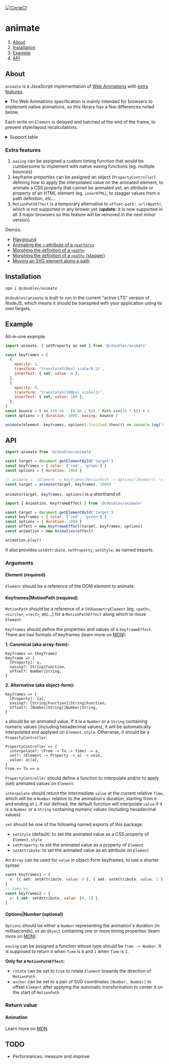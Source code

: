 [![CircleCI](https://circleci.com/gh/creativewave/animate.svg?style=svg)](https://circleci.com/gh/creativewave/animate)

# animate

1. [About](#about)
2. [Installation](#installation)
3. [Example](#example)
4. [API](#API)

## About

`animate` is a JavaScript implementation of [Web Animations](https://drafts.csswg.org/web-animations-1/) with [extra features](#extra-features).

<details>

  <summary>The Web Animations specification is mainly intended for browsers to implement native animations, so this library has a few differences noted below.</summary>

  It performances animations animations on the main thread by applying effects on the `style` attribute of the animated element, instead of in a separated thread (the compositor) at a [level of the CSS cascade](https://www.w3.org/TR/css-cascade-5/#cascading-origins) that is only accessible by the user agent.

  For this reason, for partial keyframes, the base value (the original value in the absence of animations) is resolved once before playing the animation and is always used as the underlying value at each frame.

  For performance and technical reasons, keyframe property values are not resolved so they should use the same syntax and units (at the corresponding places) between keyframes.

  `will-change` is not [automatically set](https://drafts.csswg.org/web-animations-1/#side-effects-section) on the animated element (since v0.5.5): at best, the number of frames per second does not improve in Chrome and Firefox and decreases with the number of animated elements.

</details>

Each write on `Element` is delayed and batched at the end of the frame, to prevent style/layout recalculations.

<details>

  <summary>Support table</summary>

  **`Animation`**

  | Name               | Status | Notes |
  | ------------------ | ------ | ----- |
  | **Properties**     |        |       |
  | currentTime        | ✅    |       |
  | effect             | ✅    |       |
  | finished           | ✅    |       |
  | id                 | ✅    |       |
  | pending            | ✅    |       |
  | playState          | ✅    |       |
  | playbackRate       | ✅    |       |
  | ready              | ✅    |       |
  | replaceState       | ❌    | Will not be implemented. |
  | startTime          | ✅    |       |
  | timeline           | ✅    |       |
  | **Methods**        |        |       |
  | cancel             | ✅    |       |
  | commitStyles       | ❌    | Will not be implemented. |
  | finish             | ✅    |       |
  | oncancel           | ✅    |       |
  | onfinish           | ✅    |       |
  | onremove           | ❌    | Will not be implemented. |
  | pause              | ✅    |       |
  | persist            | ❌    | Will not be implemented. |
  | play               | ✅    |       |
  | reverse            | ✅    |       |
  | updatePlaybackRate | ❌    | Will not be implemented. |

  **`KeyframeEffect`**

  | Name              | Status | Notes |
  | ----------------- | ------ | ----- |
  | **Properties**    |        |       |
  | target            | ✅    |       |
  | pseudoElement     | ❌    | Will not be implemented. |
  | composite             |        |       |
  | - `replace` (default) | ✅    |       |
  | - `add`               | ❌    | May be implemented later. |
  | - `accumulate`        | ❌    | May be implemented later. |
  | **Methods**       |        |       |
  | getTiming         | ✅    |       |
  | getComputedTiming | ✅    |       |
  | updateTiming      | ✅    |       |
  | getKeyframes      | ✅    |       |
  | setKeyframes      | ✅    |       |

  **Keyframes argument**

  | Name                  | Status | Notes |
  | --------------------- | ------ | ----- |
  | composite             |        |       |
  | - `replace` (default) | ✅    |       |
  | - `add`               | ❌    | May be implemented later. |
  | - `accumulate`        | ❌    | May be implemented later. |
  | computedOffset        | ✅    |       |
  | easing                | ✅    |       |
  | offset                | ✅    |       |

  **Options**

  | Name                  | Status | Notes |
  | --------------------- | ------ | ----- |
  | composite             |        |       |
  | - `replace` (default) | ✅    |       |
  | - `add`               | ❌    | May be implemented later. |
  | - `accumulate`        | ❌    | May be implemented later. |
  | delay                 | ✅    |       |
  | direction             | ✅    |       |
  | duration              | ✅    |       |
  | easing                | ✅    |       |
  | endDelay              | ✅    |       |
  | fill                  | ✅    |       |
  | id                    | ✅    |       |
  | iterations            | ✅    |       |
  | iterationStart        | ✅    |       |
  | pseudoElement         | ❌    | Will not be implemented. |

</details>

### Extra features

1. `easing` can be assigned a custom timing function that would be cumbersome to implement with native easing functions (eg. multiple bounces)
2. keyframe properties can be assigned an object (`PropertyController`) defining how to apply the interpolated value on the animated element, to animate a CSS property that cannot be animated yet, an attribute or property of an HTML element (eg. `innerHTML`), to stagger values from a path definition, etc…
3. `MotionPathEffect` is a temporary alternative to `offset-path: url(#path)`, which is not supported in any brower yet (**update:** it is now supported in all 3 major browsers so this feature will be removed in the next minor version).

Demos:

- [Playground](https://codepen.io/creativewave/full/XWWRoWv)
- [Animating the `y` attribute of a `<pattern>`](https://codepen.io/creative-wave/pen/pooqymX)
- [Morphing the `d`efinition of a `<path>`](https://codepen.io/creativewave/pen/OJNqvqQ)
- [Morphing the `d`efinition of a `<path>` (stagger)](https://codepen.io/creative-wave/pen/yLLZbME)
- [Moving an SVG element along a path](https://codepen.io/creativewave/pen/GRgpOvO)

## Installation

`npm i @cdoublev/animate`

`@cdoublev/animate` is built to run in the current "active LTS" version of NodeJS, which means it should be transpiled with your application using its own targets.

## Example

All-in-one example:

```js
import animate, { setProperty as set } from '@cdoublev/animate'

const keyframes = [
  {
    opacity: 1,
    transform: 'translateX(0px) scale(0.5)',
    innerText: { set, value: 0 },
  },
  {
    opacity: 0,
    transform: 'translateX(100px) scale(1)',
    innerText: { set, value: 100 },
  },
]
const bounce = t => ((0.04 - (0.04 / t)) * Math.sin(25 * t)) + 1
const options = { duration: 2000, easing: bounce )

animate(element, keyframes, options).finished.then(() => console.log('done'))
```

## API

```js
import animate from '@cdoublev/animate'

const target = document.getElementById('target')
const keyframes = { color: ['red', 'green'] }
const options = { duration: 1000 }

// animate :: (Element -> Keyframes|MotionPath -> Options?|Number?) -> Animation
const target = animate(target, keyframes, 1000)
```

`animate(target, keyframes, options)` is a shorthand of:

```js
import { Animation, KeyframeEffect } from '@cdoublev/animate'

const target = document.getElementById('target')
const keyframes = { color: ['red', 'green'] }
const options = { duration: 1000 }
const effect = new KeyframeEffect(target, keyframes, options)
const animation = new Animation(effect)

animation.play()
```

It also provides `setAttribute`, `setProperty`, `setStyle`, as named exports.

### Arguments

#### Element (required)

`Element` should be a reference of the DOM element to animate.

#### Keyframes|MotionPath (required)

`MotionPath` should be a reference of a `SVGGeometryElement` (eg. `<path>`, `<circle>`, `<rect>`, etc…) for a `MotionPathEffect` along which to move `Element`.

`Keyframes` should define the properties and values of a `KeyframeEffect`. There are two formats of keyframes (learn more on [MDN](https://developer.mozilla.org/en-US/docs/Web/API/Web_Animations_API/Keyframe_Formats)):

**1. Canonical (aka array-form):**

```
Keyframes => [Keyframe]
Keyframe => {
  [Property]: a,
  easing?: String|Function,
  offset?: Number|String,
}
```

**2. Alternative (aka object-form):**

```
Keyframes => {
  [Property]: [a],
  easing?: [String|Function]|String|Function,
  offset?: [Number|String]|Number|String,
}
```

`a` should be an animated value. If it is a `Number` or a `String` containing numeric values (including hexadecimal values), it will be automatically interpolated and applyied on `Element.style`. Otherwise, it should be a `PropertyController`:

```
PropertyController => {
  interpolate?: (From -> To -> Time) -> a,
  set?: (Element -> Property -> a) -> void,
  value: a|[a],
}
From => To => a
```

`PropertyController` should define a function to interpolate and/or to apply (set) animated values on `Element`.

`interpolate` should return the intermediate `value` at the current relative `Time`, which will be a `Number` relative to the animation's duration, starting from `0` and ending at `1`. If not defined, the default function will interpolate `value` if it is a `Number` or a `String` containing numeric values (including hexadecimal values).

`set` should be one of the following named exports of this package:

- `setStyle` (default): to set the animated value as a CSS property of `Element.style`
- `setProperty`: to set the animated value as a property of `Element`
- `setAttribute`: to set the animated value as an attribute on `Element`

An `Array` can be used for `value` in object-form keyframes, to use a shorter syntax:

```js
const keyframes1 = {
  x: [{ set: setAttribute, value: 0 }, { set: setAttribute, value: 1 }]
}
// Same as:
const keyframes2 = {
  x: { set: setAttribute, value: [0, 1] },
}
```

#### Options|Number (optional)

`Options` should be either a `Number` representing the animation's duration (in milliseconds), or an `Object` containing one or more timing properties (learn more on [MDN](https://developer.mozilla.org/en-US/docs/Web/API/Element/animate)).

`easing` can be assigned a function whose type should be `Time -> Number`. It is supposed to return `0` when `Time` is `0` and `1` when `Time` is `1`.

**Only for a `MotionPathEffect`:**

- `rotate` can be set to `true` to rotate `Element` towards the direction of `MotionPath`
- `anchor` can be set to a pair of SVG coordinates `[Number, Number]` to offset `Element` after applying the automatic transformation to center it on the start of `MotionPath`

### Return value

#### Animation

Learn more on [MDN](https://developer.mozilla.org/en-US/docs/Web/API/Animation).

## TODO

- Performances: measure and improve
